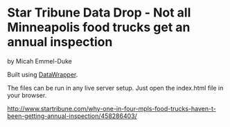 Star Tribune Data Drop - Not all Minneapolis food trucks get an annual inspection
================

by Micah Emmel-Duke

Built using [DataWrapper](https://github.com/datawrapper/datawrapper).

The files can be run in any live server setup. Just open the index.html file in your browser.

http://www.startribune.com/why-one-in-four-mpls-food-trucks-haven-t-been-getting-annual-inspection/458286403/